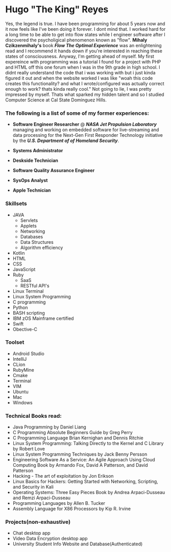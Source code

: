 # Hugo "The King" Reyes

Yes, the legend is true. I have been programming for about 5 years now and it now feels like I've been doing it forever. I dont mind that. I worked hard for a long time to be able to get into flow states while I engineer software after I discovered the psycholigical phenomenon known as "flow". **Mihaly Czikzenmihaly's** book ***Flow The Optimal Experience*** was an enlightening read and I recommend it hands down if you're interested in reaching these states of consciousness. Anyway, I'm getting ahead of myself. My first expereince with programming was a tutorial I found for a project with PHP and HTML off this one forum when I was in the 9th grade in high school. I didnt really understand the code that i was working with but i just kinda figured it out and when the website worked I was like "woah this code creates this functionality? and what I wrote/configured was actually correct enough to work? thats kinda really cool." Not going to lie, I was pretty impressed by myself. Thats what sparked my hidden talent and so I studied Computer Science at Cal State Dominguez Hills.  

### The following is a list of some of my former experiences: 

* **Software Engineer Researcher** @ ***NASA Jet Propulsion Laboratory*** managing and working on embedded software for live-streaming and data processing for the Next-Gen First Responder Technology initiative by the ***U.S. Department of of Homeland Security***.  

* **Systems Administrator** 

* **Deskside Technician** 

* **Software Quality Assurance Engineer** 

* **SysOps Analyst** 

* **Apple Technician** 

### Skillsets

* JAVA
  - Servlets 
  - Applets 
  - Networking 
  - Databases 
  - Data Structures 
  - Algorithm efficiency
* Kotlin
* HTML
* CSS 
* JavaScript
* Ruby
  - SaaS
  - RESTful API's
* Linux Terminal 
* Linux System Programming 
* C programming 
* Python 
* BASH scripting 
* IBM zOS Mainframe certified
* Swift
* Obective-C 

### Toolset

* Android Studio 
* IntelliJ 
* CLion
* RubyMine 
* Cmake 
* Terminal 
* VIM 
* Ubuntu 
* Mac 
* Windows 

### Technical Books read:

* Java Programming by Daniel Liang
* C Programming Absolute Beginners Guide by Greg Perry
* C Programming Language Brian Kernighan and Dennis Ritchie 
* Linux System Programming: Talking Directly to the Kernel and C Library by Robert Love 
* Linux System Programming Techniques by Jack Benny Persson 
* Engineering Software As a Service: An Agile Approach Using Cloud Computing Book by Armando Fox, David A Patterson, and David Patterson
* Hacking - The art of exploitation by Jon Erikson 
* Linux Basics for Hackers: Getting Started with Networking, Scripting, and Security in Kali
* Operating Systems: Three Easy Pieces Book by Andrea Arpaci-Dusseau and Remzi Arpaci-Dusseau
* Programming Languages by Allen B. Tucker
* Assembly Language for X86 Processors by Kip R. Irvine


### Projects(non-exhaustive)
* Chat desktop app 
* Video Data Encryption desktop app
* University Student Info Website and Database(Authenticated) 



<!--
**winstonthewolf/winstonthewolf** is a ✨ _special_ ✨ repository because its `README.md` (this file) appears on your GitHub profile.

Here are some ideas to get you started:

- 🔭 I’m currently working on ...
- 🌱 I’m currently learning ...
- 👯 I’m looking to collaborate on ...
- 🤔 I’m looking for help with ...
- 💬 Ask me about ...
- 📫 How to reach me: ...
- 😄 Pronouns: ...
- ⚡ Fun fact: ...
-->
